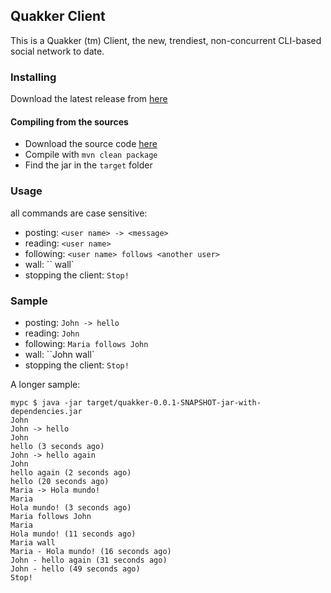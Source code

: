 ## Quakker Client

This is a Quakker (tm) Client, the new, trendiest, non-concurrent CLI-based social network to date.

### Installing

Download the latest release from [here](https://github.com/alvarogarcia7/quakk-kata-java/releases)

#### Compiling from the sources

 * Download the source code [here](https://github.com/alvarogarcia7/quakk-kata-java)
 * Compile with ```mvn clean package```
 * Find the jar in the ``target`` folder

### Usage

all commands are case sensitive:

  * posting: ``<user name> -> <message>``
  * reading: ``<user name>``
  * following: ``<user name> follows <another user>``
  * wall: ``<user name> wall`
  * stopping the client: ``Stop!``

### Sample

  * posting: ``John -> hello``
  * reading: ``John``
  * following: ``Maria follows John``
  * wall: ``John wall`
  * stopping the client: ``Stop!``

A longer sample:

```
mypc $ java -jar target/quakker-0.0.1-SNAPSHOT-jar-with-dependencies.jar
John
John -> hello
John
hello (3 seconds ago)
John -> hello again
John
hello again (2 seconds ago)
hello (20 seconds ago)
Maria -> Hola mundo!
Maria
Hola mundo! (3 seconds ago)
Maria follows John
Maria
Hola mundo! (11 seconds ago)
Maria wall
Maria - Hola mundo! (16 seconds ago)
John - hello again (31 seconds ago)
John - hello (49 seconds ago)
Stop!
```
